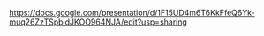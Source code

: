 https://docs.google.com/presentation/d/1F15UD4m6T6KkFfeQ6Yk-muq26ZzTSpbidJKOO964NJA/edit?usp=sharing